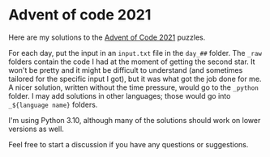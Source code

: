 # Advent of code 2021

Here are my solutions to the [Advent of Code 2021](https://adventofcode.com/2021) puzzles.

For each day, put the input in an `input.txt` file in the `day_##` folder. The `_raw` folders contain the code I had at the moment of getting the second star. It won't be pretty and it might be difficult to understand (and sometimes tailored for the specific input I got), but it was what got the job done for me. A nicer solution, written without the time pressure, would go to the `_python` folder. I may add solutions in other languages; those would go into `_${language name}` folders.

I'm using Python 3.10, although many of the solutions should work on lower versions as well.

Feel free to start a discussion if you have any questions or suggestions.
